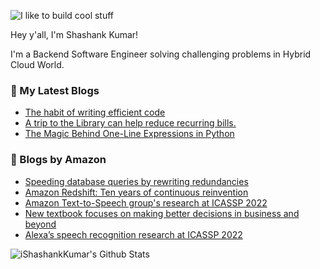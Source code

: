![I like to build cool stuff](https://res.cloudinary.com/dt8g3rhcy/image/upload/v1595929574/i_like_to_build_cool_shit._1_nzbwjh.png)

Hey y'all, I'm Shashank Kumar! 

I'm a Backend Software Engineer solving challenging problems in Hybrid Cloud World.

### 📕 My Latest Blogs
<!-- BLOG-POST-LIST:START -->
- [The habit of writing efficient code](https://medium.com/@ishashankkumar/the-habit-of-writing-efficient-code-153b05f04269?source=rss-d24dda280d5f------2)
- [A trip to the Library can help reduce recurring bills.](https://medium.com/swlh/a-trip-to-the-library-can-help-reduce-recurring-bills-23bca495cdf5?source=rss-d24dda280d5f------2)
- [The Magic Behind One-Line Expressions in Python](https://medium.com/swlh/the-magic-behind-one-line-expressions-in-python-816c10180c5c?source=rss-d24dda280d5f------2)
<!-- BLOG-POST-LIST:END -->

### 📕 Blogs by Amazon
<!-- AMAZON-BLOG-POST-LIST:START -->
- [Speeding database queries by rewriting redundancies](https://www.amazon.science/blog/speeding-database-queries-by-rewriting-redundancies)
- [Amazon Redshift: Ten years of continuous reinvention](https://www.amazon.science/latest-news/amazon-redshift-ten-years-of-continuous-reinvention)
- [Amazon Text-to-Speech group&#39;s research at ICASSP 2022](https://www.amazon.science/blog/amazon-text-to-speech-groups-research-at-icassp-2022)
- [New textbook focuses on making better decisions in business and beyond](https://www.amazon.science/latest-news/matt-taddy-business-analytics-data-science-interview)
- [Alexa’s speech recognition research at ICASSP 2022](https://www.amazon.science/blog/alexas-speech-recognition-research-at-icassp-2022)
<!-- AMAZON-BLOG-POST-LIST:END -->



<img align="center" alt="iShashankKumar's Github Stats" src="https://github-readme-stats.vercel.app/api?username=ishashankkumar&show_icons=true&hide_border=true" />
